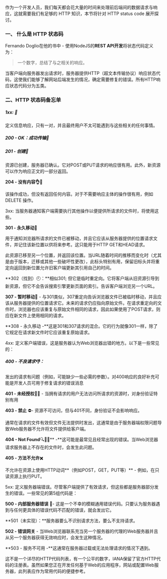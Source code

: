 作为一个开发人员，我们每天都会花大量的时间来处理前后端间的数据请求与响应，这就需要我们有足够的 HTTP 知识，本节将针对 HTTP status code 展开探讨。

### 一、 什么是 HTTP 状态码

Fernando Doglio在他的书中 - 使用NodeJS的**REST API开发**将状态代码定义为：

> 一个数字，总结了与之相关的响应。

当客户端向服务器发出请求时，服务器提供HTTP（超文本传输协议）响应状态代码，这使我们能够了解网站后端发生的情况，确定需要修复的错误。所有HTTP响应状态代码分为五类。

### 二、HTTP 状态码备忘单

##### 1xx: 📝

定义信息响应，只有一对，并且最终用户不太可能遇到与这些相关的任何事情。

##### 200 - OK：成功传输💯

##### 201 - 创建🐾

资源已创建，服务器已确认。它对POST或PUT请求的响应很有用。此外，新资源可以作为响应正文的一部分返回。

**204 - 没有内容👌**🥚

该操作成功，但没有返回任何内容。对于不需要响应主体的操作很有用，例如 DELETE 操作。



3xx: 当服务器通知客户端需要执行其他操作以便提供所请求的文件时，将使用这些。

**301 - 永久移动**🏃 

 用于通知浏览器所请求的文件已被移动，并且它应该从服务器提供的位置请求文件，并记住该新位置以供将来参考。这只能用于HTTP GET和HEAD请求。

此资源已移至另一个位置，并返回该位置。当URL随着时间的推移而变化时（尤其是由于版本，迁移或其他一些破坏性更改），此标头特别有用，保留旧标头并将重定向返回到新位置允许旧客户端更新其引用自己的时间。

**302（找到）🕘：**相似301; 但它是临时重定向。它将客户端从旧资源引导到新资源，但它不会告诉搜索引擎更新页面的索引。告诉客户端浏览另一个URL。

**307 - 暂时移动**🚶 - 与301类似，307重定向告诉浏览器文件已被临时移动，并且应该从服务器提供的位置请求它。未来的请求仍应指向原始文件。在请求重定向的文件时，浏览器也应该重复与原始文件相同的请求，因此如果使用了POST请求，则应在新文件上使用相同的请求。

**308 - 永久移动 -**这是301和307请求的混合。它的行为就像301一样，除了它规定在请求新文件时它应该重复原始请求。



4xx: 定义客户端错误，这是服务器认为Web浏览器出错的地方。以下是一些常见的：

##### 400 - 不良请求👎：

发出的请求有问题（例如，可能缺少一些必需的参数）。对400响应的良好补充可能是开发人员可用于修复请求的错误消息

**401 - 未经授权**🚫🚫️ - 当拥有请求的用户无法访问所请求的资源时，对身份验证特别有用

**403 - 禁止** ⛔️- 资源不可访问，但与401不同，身份验证不会影响响应。

通常在请求的文件有效但文件无法提供时发出，这通常是由于服务器端权限问题导致Web服务器不允许将文件提供给客户端。

**404 - Not Found**🔍🔎🔦** -**这可能是最常见且经常出现的错误。当Web浏览器请求服务器上不存在的文件时，会发生此问题。

**405 - 方法不允许**✖️

不允许在资源上使用HTTP动词**（例如POST，GET，PUT等）** - 例如，在只读资源上执行PUT。

5xx: 定义服务器端错误。尽管客户端提供了有效请求，但这些都是服务器部分发生的错误。一些常见的第5组代码是：

**500 - 内部服务器错误** 🙈- 这是一个不幸的模糊通用错误代码。只要认为服务器遇到与任何更具体的错误代码不匹配的错误，就会发出它。

**501（未实现）：**服务器要么不识别请求方法，要么不支持请求。

**502 - 错误网关** - 当Web浏览器联系充当另一个服务器的代理的Web服务器并且从另一个服务器获得无效响应时，会发生这种情况。

**503 - 服务不可用 -**这通常在服务器过载或无法处理请求的情况下遇到。

这不是一个详尽的HTTP代码列表，有一个公平的数字，IANA保留了官方HTTP代码的注册表。虽然如果您正在开发任何基于Web的应用程序，网站或配置Web服务器，此列表应作为常用代码的便捷参考。